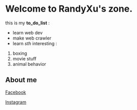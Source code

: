 # Welcome to RandyXu's zone.

this is my **to_do_list** :
- learn web dev
- make web crawler
- learn *sth* interesting :
1. boxing
2. movie stuff
3. animal behavior

## About me
[Facebook](https://www.facebook.com/profile.php?id=100000602042351)

[Instagram](https://www.instagram.com/hamu1107/)
